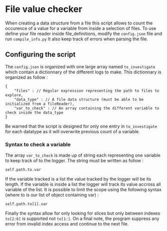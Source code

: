 # File value checker
When creating a data structure from a file this script allows to count the occurence of a value for a variable from inside a selection of files.
To use define your file reader inside file_definitions, modify the `config.json` file and run `compile_info.py`
It also keep track of errors when parsing the file.

## Configuring the script
The `config.json` is organized with one large array named `to_investigate` which contain a dictionnary of the different logs to make. This dictionnary is organized as follow :
```
{
    "files" : // Regular expression representing the path to files to explore, 
    "data_type" : // A file data structure (must be able to be initialized from a fileReader),
    "var_to_check" : // An array containing the different variable to check inside the data_type
}
```
Be warned that the script is designed for only one entry in `to_investigate` for each datatype as it will overwrite previous count of a variable.

### Syntax to check a variable
The array `var_to_check` is made up of string each representing one variable to keep track of to the logger. The string must be written as follow :
```
self.path.to.var
```
If the variable tracked is a list the value tracked by the logger will be its length. If the variable is inside a list the logger will track its value accross all variable of the list. It is possible to limit the scope using the following syntax (where to is our list of object containing var) :
```
self.path.to[1].var
```
Finally the syntax allow for only looking for slices but only between indexes `to[2:6]` is supported not `to[1:]`. On a final note, the program suppress any error from invalid index access and continue to the next file.